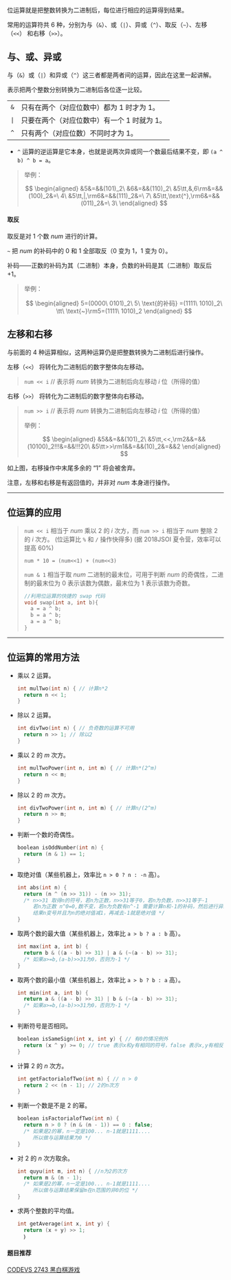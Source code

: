 位运算就是把整数转换为二进制后，每位进行相应的运算得到结果。

常用的运算符共 6 种，分别为与（`&`）、或（`|`）、异或（`^`）、取反（`~`）、左移（`<<`） 和右移（`>>`）。

## 与、或、异或

与（`&`）或（`|`）和异或（`^`）这三者都是两者间的运算，因此在这里一起讲解。

表示把两个整数分别转换为二进制后各位逐一比较。

<table><tr>
    <td style="text-align:center;"><code>&</code></td><td>只有在两个（对应位数中）都为 1 时才为 1。</td>
</tr><tr>
    <td style="text-align:center;"><code>|</code></td><td>只要在两个（对应位数中）有一个 1 时就为 1。</td>
</tr><tr>
    <td style="text-align:center;"><code>^</code></td><td>只有两个（对应位数）不同时才为 1。</td>
</tr></table>

* `^` 运算的逆运算是它本身，也就是说两次异或同一个数最后结果不变，即 `(a ^ b) ^ b = a`。

> 举例：
> 
> $$ \begin{aligned} &5&=&&(101)_2\ &6&=&&(110)_2\ &5\tt,&,6\rm&=&&(100)_2&=\ 4\ &5\tt,|,\rm6&=&&(111)_2&=\ 7\ &5\tt,\text{^},\rm6&=&&(011)_2&=\ 3\ \end{aligned} $$

#### 取反

取反是对 1 个数 $num$ 进行的计算。

`~`  把 $num$ 的补码中的 0 和 1 全部取反（0 变为 1，1 变为 0）。

补码——正数的补码为其（二进制）本身，负数的补码是其（二进制）取反后 $+1$。

> 举例：
> 
> $$ \begin{aligned} 5=(0000\ 0101)_2\ 5\ \text{的补码} =(1111\ 1010)_2\ \tt\ \text{~}\rm5=(1111\ 1010)_2 \end{aligned} $$

## 左移和右移

与前面的 4 种运算相似，这两种运算仍是把整数转换为二进制后进行操作。

左移（`<<`） 将转化为二进制后的数字整体向左移动。

> `num << i`  // 表示将 $num$ 转换为二进制后向左移动 $i$ 位（所得的值）

右移（`>>`） 将转化为二进制后的数字整体向右移动。

> `num >> i`  // 表示将 $num$ 转换为二进制后向左移动 $i$ 位（所得的值）
>
> 举例：
> 
> $$ \begin{aligned} &5&&=&&(101)_2\ &5\tt,<<,\rm2&&=&&(10100)_2!!!&=&&!!!20\ &5\tt>>\rm1&&=&&(10)_2&=&&2 \end{aligned} $$

如上图，右移操作中末尾多余的 “1” 将会被舍弃。

注意，左移和右移是有返回值的，并非对 $num$ 本身进行操作。

* * *

## 位运算的应用

> `num << i` 相当于 $num$ 乘以 2 的 $i$ 次方，而 `num >> i` 相当于 $num$ 整除 2 的 $i$ 次方。 (位运算比 `%` 和 `/` 操作快得多)
> (据 2018JSOI 夏令营，效率可以提高 60%)
>
> `num * 10 = (num<<1) + (num<<3)`
>
> `num & 1` 相当于取 $num$ 二进制的最末位，可用于判断 $num$ 的奇偶性，二进制的最末位为 0 表示该数为偶数，最末位为 1 表示该数为奇数。
>
> ```cpp
> //利用位运算的快捷的 swap 代码
> void swap(int a, int b){
> 	a = a ^ b;   
> 	b = a ^ b;  
> 	a = a ^ b;
> }
> ```

* * *

## 位运算的常用方法

- 乘以 2 运算。
  
  ```cpp
  int mulTwo(int n) { // 计算n*2
    return n << 1;
  }
  ```
  
- 除以 2 运算。
  
  ```cpp
  int divTwo(int n) { // 负奇数的运算不可用
    return n >> 1; // 除以2
  }
  ```
  
- 乘以 2 的 $m$ 次方。
  
  ```cpp
  int mulTwoPower(int n, int m) { // 计算n*(2^m)
    return n << m;
  }
  ```
  
- 除以 2 的 $m$ 次方。
  
  ```cpp
  int divTwoPower(int n, int m) { // 计算n/(2^m)
    return n >> m;
  }
  ```
  
- 判断一个数的奇偶性。
  
  ```cpp
  boolean isOddNumber(int n) {
    return (n & 1) == 1;
  }
  ```
  
- 取绝对值（某些机器上，效率比 `n > 0 ? n : -n` 高）。
  
  ```cpp
  int abs(int n) {
    return (n ^ (n >> 31)) - (n >> 31);
    /* n>>31 取得n的符号，若n为正数，n>>31等于0，若n为负数，n>>31等于-1
       若n为正数 n^0=0,数不变，若n为负数有n^-1 需要计算n和-1的补码，然后进行异或运算，
       结果n变号并且为n的绝对值减1，再减去-1就是绝对值 */
  }
  ```
  
- 取两个数的最大值（某些机器上，效率比 `a > b ? a : b` 高）。
  
  ```cpp
  int max(int a, int b) {
    return b & ((a - b) >> 31) | a & (~(a - b) >> 31);
    /* 如果a>=b,(a-b)>>31为0，否则为-1 */
  }
  ```
  
- 取两个数的最小值（某些机器上，效率比 `a > b ? b : a` 高）。
  
  ```cpp
  int min(int a, int b) {
    return a & ((a - b) >> 31) | b & (~(a - b) >> 31);
    /* 如果a>=b,(a-b)>>31为0，否则为-1 */
  }
  ```
  
- 判断符号是否相同。
  
  ```cpp
  boolean isSameSign(int x, int y) { // 有0的情况例外
    return (x ^ y) >= 0; // true 表示x和y有相同的符号，false 表示x,y有相反的符号。
  }
  ```
  
- 计算 2 的 $n$ 次方。
  
  ```cpp
  int getFactorialofTwo(int n) { // n > 0
    return 2 << (n - 1); // 2的n次方
  }
  ```
  
- 判断一个数是不是 2 的幂。
  
  ```cpp
  boolean isFactorialofTwo(int n) {
    return n > 0 ? (n & (n - 1)) == 0 : false;
    /* 如果是2的幂，n一定是100... n-1就是1111....
       所以做与运算结果为0 */
  }
  ```
  
- 对 2 的 $n$ 次方取余。
  
  ```cpp
  int quyu(int m, int n) { //n为2的次方
    return m & (n - 1);
    /* 如果是2的幂，n一定是100... n-1就是1111....
       所以做与运算结果保留m在n范围的非0的位 */
  }
  ```
  
- 求两个整数的平均值。
  
  ```cpp
  int getAverage(int x, int y) {
    return (x + y) >> 1;
    ｝
  ```

#### 题目推荐

[CODEVS 2743 黑白棋游戏](http://codevs.cn/problem/2743/)
